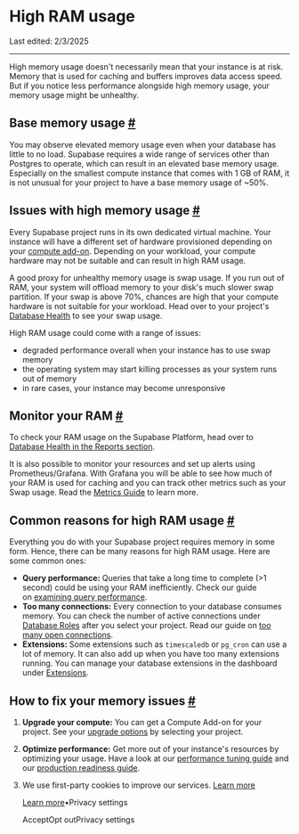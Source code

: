 # High RAM usage

Last edited: 2/3/2025

* * *

High memory usage doesn't necessarily mean that your instance is at risk. Memory that is used for caching and buffers improves data access speed. But if you notice less performance alongside high memory usage, your memory usage might be unhealthy.

## Base memory usage [\#](https://supabase.com/docs/guides/troubleshooting/exhaust-ram\#base-memory-usage)

You may observe elevated memory usage even when your database has little to no load. Supabase requires a wide range of services other than Postgres to operate, which can result in an elevated base memory usage. Especially on the smallest compute instance that comes with 1 GB of RAM, it is not unusual for your project to have a base memory usage of ~50%.

## Issues with high memory usage [\#](https://supabase.com/docs/guides/troubleshooting/exhaust-ram\#issues-with-high-memory-usage)

Every Supabase project runs in its own dedicated virtual machine. Your instance will have a different set of hardware provisioned depending on your [compute add-on](https://supabase.com/docs/guides/platform/compute-add-ons). Depending on your workload, your compute hardware may not be suitable and can result in high RAM usage.

A good proxy for unhealthy memory usage is swap usage. If you run out of RAM, your system will offload memory to your disk's much slower swap partition. If your swap is above 70%, chances are high that your compute hardware is not suitable for your workload. Head over to your project's [Database Health](https://supabase.com/dashboard/project/_/reports/database) to see your swap usage.

High RAM usage could come with a range of issues:

- degraded performance overall when your instance has to use swap memory
- the operating system may start killing processes as your system runs out of memory
- in rare cases, your instance may become unresponsive

## Monitor your RAM [\#](https://supabase.com/docs/guides/troubleshooting/exhaust-ram\#monitor-your-ram)

To check your RAM usage on the Supabase Platform, head over to [Database Health in the Reports section](https://supabase.com/dashboard/project/_/reports/database).

It is also possible to monitor your resources and set up alerts using Prometheus/Grafana. With Grafana you will be able to see how much of your RAM is used for caching and you can track other metrics such as your Swap usage. Read the [Metrics Guide](https://supabase.com/docs/guides/platform/metrics) to learn more.

## Common reasons for high RAM usage [\#](https://supabase.com/docs/guides/troubleshooting/exhaust-ram\#common-reasons-for-high-ram-usage)

Everything you do with your Supabase project requires memory in some form. Hence, there can be many reasons for high RAM usage. Here are some common ones:

- **Query performance:** Queries that take a long time to complete (>1 second) could be using your RAM inefficiently. Check our guide on [examining query performance](https://supabase.com/docs/guides/platform/performance#examining-query-performance).
- **Too many connections:** Every connection to your database consumes memory. You can check the number of active connections under [Database Roles](https://supabase.com/dashboard/project/_/database/roles) after you select your project. Read our guide on [too many open connections](https://supabase.com/docs/guides/platform/troubleshooting#too-many-open-connections).
- **Extensions:** Some extensions such as `timescaledb` or `pg_cron` can use a lot of memory. It can also add up when you have too many extensions running. You can manage your database extensions in the dashboard under [Extensions](https://supabase.com/dashboard/project/_/database/extensions).

## How to fix your memory issues [\#](https://supabase.com/docs/guides/troubleshooting/exhaust-ram\#how-to-fix-your-memory-issues)

1. **Upgrade your compute:** You can get a Compute Add-on for your project. See your [upgrade options](https://supabase.com/dashboard/project/_/settings/compute-and-disk) by selecting your project.
2. **Optimize performance:** Get more out of your instance's resources by optimizing your usage. Have a look at our [performance tuning guide](https://supabase.com/docs/guides/platform/performance#examining-query-performance) and our [production readiness guide](https://supabase.com/docs/guides/platform/going-into-prod#performance).

1. We use first-party cookies to improve our services. [Learn more](https://supabase.com/privacy#8-cookies-and-similar-technologies-used-on-our-european-services)



   [Learn more](https://supabase.com/privacy#8-cookies-and-similar-technologies-used-on-our-european-services)•Privacy settings





   AcceptOpt outPrivacy settings